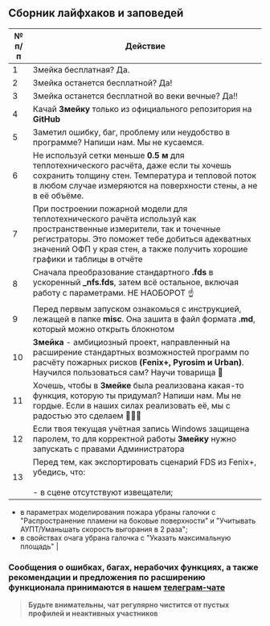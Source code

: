 ## Сборник лайфхаков и заповедей
|	№ п/п	|	Действие	|
|---------|---------|
|	1	|	Змейка бесплатная? Да.	|
|	2	|	Змейка останется бесплатной? Да!	|
|	3	|	Змейка останется бесплатной во веки вечные? Да!!	|
|	4	|	Качай **Змейку** только из официального репозитория на **GitHub**	|
|	5	|	Заметил ошибку, баг, проблему или неудобство в программе? Напиши нам. Мы не кусаемся.	|
|	6	|	Не используй сетки меньше **0.5 м** для теплотехнического расчёта, даже если ты хочешь сохранить толщину стен. Температура и тепловой поток в любом случае измеряются на поверхности стены, а не в её объёме. 	|
|	7	|	При построении пожарной модели для теплотехнического рачёта используй как пространственные измерители, так и точечные регистраторы. Это поможет тебе добиться адекватных значений ОФП у края стен, а также получить хорошие графики и таблицы в отчёте	|
|	8	|	Сначала преобразование стандартного **.fds** в ускоренный **\_nfs.fds**, затем всё остальное, включая работу с параметрами. НЕ НАОБОРОТ ☝	|
|	9	|	Перед первым запуском ознакомься с инструкцией, лежащей в папке **misc**. Она зашита в файл формата **.md**, который можно открыть блокнотом	|
|	10	|	**Змейка** - амбициозный проект, направленный на расширение стандартных возможностей программ по расчёту пожарных рисков **(Fenix+, Pyrosim и Urban)**. Научился пользоваться сам? Научи товарища 🤝	|
|	11	|	Хочешь, чтобы в **Змейке** была реализована какая-то функция, которую ты придумал? Напиши нам. Мы не гордые. Если в наших силах реализовать её, мы с радостью это сделаем 🍻🤜🤛	|
|	12	|	Если твоя текущая учётная запись Windows защищена паролем, то для корректной работы **Змейку** нужно запускать с правами Администратора	|
|	13	|	Перед тем, как экспортировать сценарий FDS из Fenix+, убедись, что:<br><br>- в сцене отсутствуют извещатели;
- в параметрах моделирования пожара убраны галочки с "Распространение пламени на боковые поверхности" и "Учитывать АУПТ/Уманьшать скорость выгорания в 2 раза";
- в свойствах очага убрана галочка с "Указать максимальную площадь"	|

### Сообщения о ошибках, багах, нерабочих функциях, а также рекомендации и предложения по расширению функционала принимаются в нашем [**телеграм-чате**](https://t.me/+LdZFKLaDjIA1YWVi)
>**Будьте внимательны, чат регулярно чистится от пустых профилей и неактивных участников**
